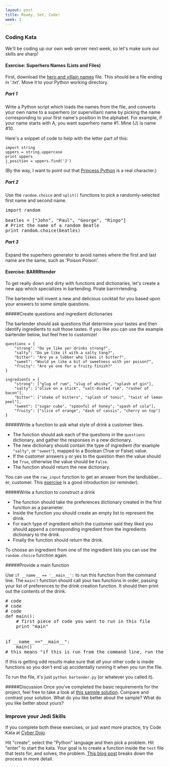 ```yaml
---
layout: post
title: Ready, Set, Code!
week: 1
---
```


### Coding Kata

We'll be coding up our own web server next week, so let's make sure our skills are sharp!

#### Exercise: Superhero Names (Lists and Files)

First, download the [hero and villain names](/public/data/names.txt) file. This should be a file ending in '.txt'. Move it to your Python working directory.

##### Part 1

Write a Python script which loads the names from the file, and converts your own name to a superhero (or supervillain) name by picking the name corresponding to your first name's position in the alphabet. For example, if your name starts with A, you want superhero name #1. Mine (J) is name #10.

Here's a snippet of code to help with the letter part of this:

```
import string
uppers = string.uppercase
print uppers
j_position = uppers.find('J')
```

(By the way, I want to point out that [Princess Python](http://en.wikipedia.org/wiki/Princess_Python) is a real character.)

##### Part 2

Use the `random.choice` and `split()` functions to pick a randomly-selected first name and second name.

<pre class="hint">
import random

beatles = ["John", "Paul", "George", "Ringo"]
# Print the name of a random Beatle
print random.choice(beatles)
</pre>

##### Part 3

Expand the superhero generator to avoid names where the first and last name are the same, such as 'Poison Poison'.

#### Exercise: BARRRtender


To get really down and dirty with functions and dictionaries, let's create a new app which specializes in bartending. Pirate barrrrrtending. 

The bartender will invent a new and delicious cocktail for you based upon your answers to some simple questions.

#####Create questions and ingredient dictionaries

The bartender should ask questions that determine your tastes and then identify ingredients to suit those tastes. If you like you can use the example bartender below, but feel free to customize!

```
questions = {
    "strong": "Do ye like yer drinks strong?",
    "salty": "Do ye like it with a salty tang?",
    "bitter": "Are ye a lubber who likes it bitter?",
    "sweet": "Would ye like a bit of sweetness with yer poison?",
    "fruity": "Are ye one for a fruity finish?"
}

ingredients = {
    "strong": ["glug of rum", "slug of whisky", "splash of gin"],
    "salty": ["olive on a stick", "salt-dusted rim", "rasher of bacon"],
    "bitter": ["shake of bitters", "splash of tonic", "twist of lemon peel"],
    "sweet": ["sugar cube", "spoonful of honey", "spash of cola"],
    "fruity": ["slice of orange", "dash of cassis", "cherry on top"]
}
```

#####Write a function to ask what style of drink a customer likes.

* The function should ask each of the questions in the `questions` dictionary, and gather the responses in a new dictionary. 
* The new dictionary should contain the type of ingredient (for example `"salty"`, or `"sweet"`), mapped to a Boolean (True or False) value. 
* If the customer answers y or yes to the question then the value should be `True`, otherwise the value should be `False`. 
* The function should return the new dictionary.

You can use the `raw_input` function to get an answer from the landlubber... er, customer. This [exercise](http://learnpythonthehardway.org/book/ex11.html) is a good introduction (or reminder).

#####Write a function to construct a drink

* The function should take the preferences dictionary created in the first function as a parameter. 
* Inside the function you should create an empty list to represent the drink. 
* For each type of ingredient which the customer said they liked you should append a corresponding ingredient from the ingredients dictionary to the drink. 
* Finally the function should return the drink.

To choose an ingredient from one of the ingredient lists you can use the `random.choice` function again.

#####Provide a main function

Use `if __name__ == '__main__':` to run this function from the command line. The `main()` function should call your two functions in order, passing your list of preferences to the drink creation function. It should then print out the contents of the drink.

<pre class="hint">
# code
# code
# code
def main():
    # first piece of code you want to run in this file
    print "main"
    

if __name__=="__main__":
    main() 
# this means "if this is run from the command line, run the main() function"
</pre>

If this is getting odd results make sure that *all* your other code is inside functions so you don't end up accidentally running it when you run the file.

To run the file, it's just `python bartender.py` (or whatever you called it).

#####Discussion
Once you've completed the basic requirements for the project, feel free to take a look at [this sample solution](https://gist.github.com/jennielees/af968ee8b13805a350b8). Compare and contrast your solution. What do you like better about the sample? What do you like better about yours?

### Improve your Jedi Skills

If you complete both these exercises, or just want more practice, try Code Kata at [Cyber Dojo](http://cyber-dojo.org/).

Hit "create", select the "Python" language and then pick a problem. Hit "enter" to start the kata. Your goal is to create a function inside the `test` file that tests for, and solves, the problem. [This blog post](http://technologyconversations.com/2013/12/29/learning-a-new-programming-language-through-katas-tdd-and-cyberdojo/) breaks down the process in more detail.

